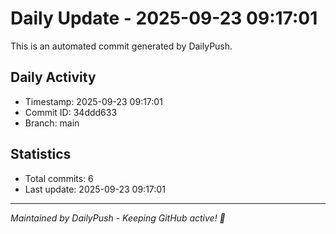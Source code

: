 # Daily Update - 2025-09-23 09:17:01

This is an automated commit generated by DailyPush.

## Daily Activity
- Timestamp: 2025-09-23 09:17:01
- Commit ID: 34ddd633
- Branch: main

## Statistics
- Total commits: 6
- Last update: 2025-09-23 09:17:01

---
*Maintained by DailyPush - Keeping GitHub active! 🚀*
